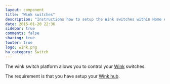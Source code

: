 ```yaml
---
layout: component
title: "Wink switches"
description: "Instructions how to setup the Wink switches within Home Assistant."
date: 2015-01-20 22:36
sidebar: true
comments: false
sharing: true
footer: true
logo: wink.png
ha_category: Switch
---
```



The wink switch platform allows you to control your [Wink](http://www.wink.com/) switches.

The requirement is that you have setup your [Wink hub](/components/light.wink.html).

